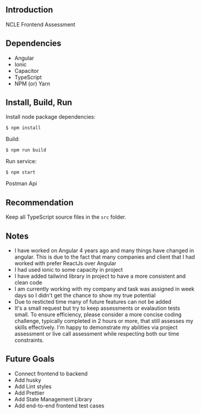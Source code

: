 ## Introduction

NCLE Frontend Assessment

## Dependencies

* Angular
* Ionic
* Capacitor
* TypeScript
* NPM (or) Yarn

## Install, Build, Run

Install node package dependencies:

`$ npm install`

Build:

`$ npm run build`


Run service:

`$ npm start`


Postman Api

## Recommendation

Keep all TypeScript source files in the `src` folder.

## Notes

* I have worked on Angular 4 years ago and many things have changed in angular. This is due to the fact that many companies and client that I had worked with prefer ReactJs over Angular
* I had used ionic to some capacity in project
* I have added tailwind library in project to have a more consistent and clean code
* I am currently working with my company and task was assigned in week days so I didn't get the chance to show my true potential
* Due to resticted time many of future features can not be added
* It's a small request but try to keep assessments or evalaution tests small. To ensure efficiency, please consider a more concise coding challenge, typically completed in 2 hours or more, that still assesses my skills effectively. I'm happy to demonstrate my abilities via project assessment or live call assessment while respecting both our time constraints.

## Future Goals
* Connect frontend to backend 
* Add husky
* Add Lint styles
* Add Prettier
* Add State Management Library 
* Add end-to-end frontend test cases
